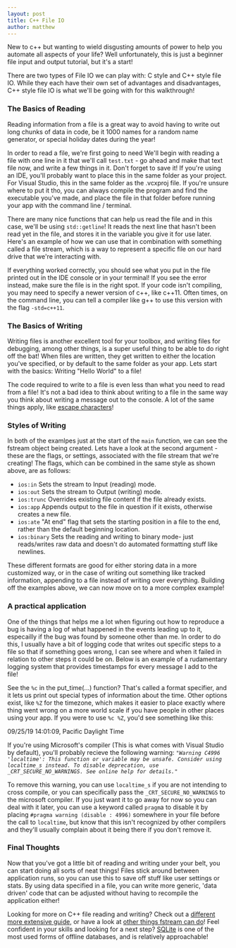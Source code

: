 ```yaml
---
layout: post
title: C++ File IO
author: matthew
---
```


New to c++ but wanting to wield disgusting amounts of power to help you automate all aspects of your life? Well unfortunately, this is just a beginner file input and output tutorial, but it's a start!

There are two types of File IO we can play with: C style and C++ style file IO. While they each have their own set of advantages and disadvantages, C++ style file IO is what we'll be going with for this walkthrough!

### The Basics of Reading

Reading information from a file is a great way to avoid having to write out long chunks of data in code, be it 1000 names for a random name generator, or special holiday dates during the year! 

In order to read a file, we're first going to need We'll begin with reading a file with one line in it that we'll call `test.txt` - go ahead and make that text file now, and write a few things in it. Don't forget to save it! If you're using an IDE, you'll probably want to place this in the same folder as your project. For Visual Studio, this in the same folder as the .vcxproj file. If you're unsure where to put it tho, you can always compile the program and find the executable you've made, and place the file in that folder before running your app with the command line / terminal.

There are many nice functions that can help us read the file and in this case, we'll be using `std::getline`! It reads the next line that hasn't been read yet in the file, and stores it in the variable you give it for use later. Here's an example of how we can use that in combination with something called a file stream, which is a way to represent a specific file on our hard drive that we're interacting with.

<script src="https://gist.github.com/MatthewCech/27e87150c715c19a3418c827971684f1.js"></script>

If everything worked correctly, you should see what you put in the file printed out in the IDE console or in your terminal! If you see the error instead, make sure the file is in the right spot. If your code isn't compiling, you may need to specify a newer version of c++, like c++11. Often times, on the command line, you can tell a compiler like g++ to use this version with the flag `-std=c++11`. 

### The Basics of Writing

Writing files is another excellent tool for your toolbox, and writing files for debugging, among other things, is a super useful thing to be able to do right off the bat! When files are written, they get written to either the location you've specified, or by default to the same folder as your app. Lets start with the basics: Writing "Hello World" to a file!

<script src="https://gist.github.com/MatthewCech/4c654338b74065b8fb2ac23a8feaea24.js"></script>

The code required to write to a file is even less than what you need to read from a file! It's not a bad idea to think about writing to a file in the same way you think about writing a message out to the console. A lot of the same things apply, like [escape characters](https://en.wikipedia.org/wiki/Escape_character)!

### Styles of Writing

In both of the examlpes just at the start of the `main` function, we can see the fstream object being created. Lets have a look at the second argument - these are the flags, or settings, associated with the file stream that we're creating! The flags, which can be combined in the same style as shown above, are as follows:

- `ios:in` Sets the stream to Input (reading) mode.
- `ios:out` Sets the stream to Output (writing) mode.
- `ios:trunc` Overrides existing file content if the file already exists.
- `ios:app` Appends output to the file in question if it exists, otherwise creates a new file.
- `ios:ate` "At end" flag that sets the starting position in a file to the end, rather than the default beginning location.
- `ios:binary` Sets the reading and writing to binary mode- just reads/writes raw data and doesn't do automated formatting stuff like newlines.

These different formats are good for either storing data in a more customized way, or in the case of writing out something like tracked information, appending to a file instead of writing over everything. Building off the examples above, we can now move on to a more complex example!

### A practical application

One of the things that helps me a lot when figuring out how to reproduce a bug is having a log of what happened in the events leading up to it, especailly if the bug was found by someone other than me. In order to do this, I usually have a bit of logging code that writes out specific steps to a file so that if something goes wrong, I can see where and when it failed in relation to other steps it could be on. Below is an example of a rudamentary logging system that provides timestamps for every message I add to the file!

<script src="https://gist.github.com/MatthewCech/55259ea490906ce986924364354b3efb.js"></script>

See the `%c` in the put_time(...) function? That's called a format specifier, and it lets us print out special types of information about the time. Other options exist, like `%Z` for the timezone, which makes it easier to place exactly where thing went wrong on a more world scale if you have people in other places using your app. If you were to use `%c %Z`, you'd see something like this:

09/25/19 14:01:09, Pacific Daylight Time

If you're using Microsoft's compiler (This is what comes with Visual Studio by default), you'll probably recieve the following warning:
_`"Warning C4996 'localtime': This function or variable may be unsafe. Consider using localtime_s instead. To disable deprecation, use _CRT_SECURE_NO_WARNINGS. See online help for details."`_

To remove this warning, you can use `localtime_s` if you are not intending to cross compile, or you can specifically pass the `_CRT_SECURE_NO_WARNINGS` to the microsoft compiler. If you just want it to go away for now so you can deal with it later, you can use a keyword called `pragm`a to disable it by placing `#pragma warning (disable : 4996)` somewhere in your file before the call to `localtime`, but know that this isn't recognized by other compilers and they'll usually complain about it being there if you don't remove it.

### Final Thoughts

Now that you've got a little bit of reading and writing under your belt, you can start doing all sorts of neat things! Files stick around between application runs, so you can use this to save off stuff like user settings or stats. By using data specified in a file, you can write more generic, 'data driven' code that can be adjusted without having to recompile the application either! 

Looking for more on C++ file reading and writing?
Check out a [different more extensive guide](http://www.cplusplus.com/doc/tutorial/files/), or have a look at [other things fstream can do](http://www.cplusplus.com/reference/fstream/fstream/)! Feel confident in your skills and looking for a next step? [SQLite](https://sqlite.org/index.html) is one of the most used forms of offline databases, and is relatively approachable! 
